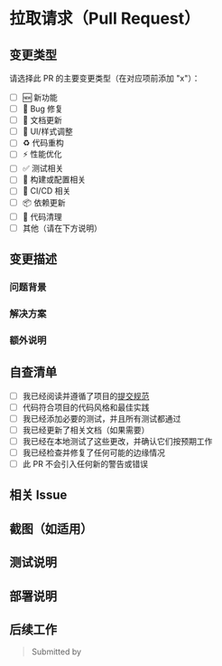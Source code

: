 # 拉取请求（Pull Request）

## 变更类型

请选择此 PR 的主要变更类型（在对应项前添加 "x"）：

- [ ] 🆕 新功能
- [ ] 🐞 Bug 修复
- [ ] 📝 文档更新
- [ ] 💄 UI/样式调整
- [ ] ♻️ 代码重构
- [ ] ⚡ 性能优化
- [ ] ✅ 测试相关
- [ ] 🔧 构建或配置相关
- [ ] 🔄 CI/CD 相关
- [ ] 📦 依赖更新
- [ ] 🧹 代码清理
- [ ] 其他（请在下方说明）

## 变更描述

### 问题背景

<!-- 描述此 PR 解决的问题或实现的功能 -->

### 解决方案

<!-- 描述你的解决方案，包括实现细节和设计决策 -->

### 额外说明

<!-- 任何其他相关信息，如性能影响、兼容性考虑等 -->

## 自查清单

- [ ] 我已经阅读并遵循了项目的[提交规范](https://github.com/caterpi11ar/freedom/blob/main/.github/docs/COMMIT_CONVENTION.md)
- [ ] 代码符合项目的代码风格和最佳实践
- [ ] 我已经添加必要的测试，并且所有测试都通过
- [ ] 我已经更新了相关文档（如果需要）
- [ ] 我已经在本地测试了这些更改，并确认它们按预期工作
- [ ] 我已经检查并修复了任何可能的边缘情况
- [ ] 此 PR 不会引入任何新的警告或错误

## 相关 Issue

<!--
链接到此 PR 解决的 Issue，格式如下：
- Fixes #123
- Related to #456
-->

## 截图（如适用）

<!-- 如果你的更改包含 UI 变化，请添加截图 -->

## 测试说明

<!-- 描述如何测试你的更改，包括任何特殊的测试场景或步骤 -->

## 部署说明

<!-- 描述部署此更改的任何特殊要求或步骤 -->

## 后续工作

<!-- 描述任何计划中的后续工作或未来改进 -->

> Submitted by <!-- 提交者 -->

